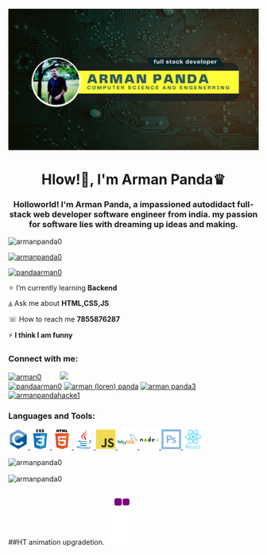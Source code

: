 ![](https://github.com/Armanpanda0/Armanpanda0/blob/main/Green%20and%20Black%20Modern%20Technology%20YouTube%20Channel%20Art.png)
<h1 align="center">Hlow!👋, I'm Arman Panda♛</h1>
<h3 align="center">Holloworld! I'm Arman Panda, a impassioned autodidact full-stack web developer software engineer from india. my passion for software lies with dreaming up ideas and making.</h3>

<p align="left"> <img src="https://komarev.com/ghpvc/?username=armanpanda0&label=Profile%20views&color=0e75b6&style=flat" alt="armanpanda0" /> </p>

<p align="left"> <a href="https://github.com/ryo-ma/github-profile-trophy"><img src="https://github-profile-trophy.vercel.app/?username=armanpanda0" alt="armanpanda0" /></a> </p>

<p align="left"> <a href="https://twitter.com/pandaarman0" target="blank"><img src="https://img.shields.io/twitter/follow/pandaarman0?logo=twitter&style=for-the-badge" alt="pandaarman0" /></a> </p>

 ✧ I’m currently learning **Backend**

 ⏅ Ask me about  **HTML,CSS,JS**

 ☏ How to reach me  **7855876287**

 ⚡ **I think I am funny**

<h3 align="left">Connect with me:</h3>
<img align="right" ali="coding" width="400" src="https://img.etimg.com/thumb/msid-84146083,width-1015,height-761,imgsize-638053,resizemode-8,quality-100/prime/technology-and-startups/booting-up-developer-economy-how-tech-startups-are-helping-coders-build-and-test-software-faster.jpg">
<p align="left">
<a href="https://codepen.io/arman0" target="blank"><img align="center" src="https://raw.githubusercontent.com/rahuldkjain/github-profile-readme-generator/master/src/images/icons/Social/codepen.svg" alt="arman0" height="30" width="40" /></a>
<a href="https://twitter.com/pandaarman0" target="blank"><img align="center" src="https://raw.githubusercontent.com/rahuldkjain/github-profile-readme-generator/master/src/images/icons/Social/twitter.svg" alt="pandaarman0" height="30" width="40" /></a>
<a href="https://linkedin.com/in/arman (loren) panda" target="blank"><img align="center" src="https://raw.githubusercontent.com/rahuldkjain/github-profile-readme-generator/master/src/images/icons/Social/linked-in-alt.svg" alt="arman (loren) panda" height="30" width="40" /></a>
<a href="https://www.youtube.com/c/arman panda3" target="blank"><img align="center" src="https://raw.githubusercontent.com/rahuldkjain/github-profile-readme-generator/master/src/images/icons/Social/youtube.svg" alt="arman panda3" height="30" width="40" /></a>
<a href="https://www.hackerrank.com/armanpandahacke1" target="blank"><img align="center" src="https://raw.githubusercontent.com/rahuldkjain/github-profile-readme-generator/master/src/images/icons/Social/hackerrank.svg" alt="armanpandahacke1" height="30" width="40" /></a>
</p>

<h3 align="left">Languages and Tools:</h3>
<p align="left"> <a href="https://www.cprogramming.com/" target="_blank" rel="noreferrer"> <img src="https://raw.githubusercontent.com/devicons/devicon/master/icons/c/c-original.svg" alt="c" width="40" height="40"/> </a> <a href="https://www.w3schools.com/css/" target="_blank" rel="noreferrer"> <img src="https://raw.githubusercontent.com/devicons/devicon/master/icons/css3/css3-original-wordmark.svg" alt="css3" width="40" height="40"/> </a> <a href="https://www.w3.org/html/" target="_blank" rel="noreferrer"> <img src="https://raw.githubusercontent.com/devicons/devicon/master/icons/html5/html5-original-wordmark.svg" alt="html5" width="40" height="40"/> </a> <a href="https://www.java.com" target="_blank" rel="noreferrer"> <img src="https://raw.githubusercontent.com/devicons/devicon/master/icons/java/java-original.svg" alt="java" width="40" height="40"/> </a> <a href="https://developer.mozilla.org/en-US/docs/Web/JavaScript" target="_blank" rel="noreferrer"> <img src="https://raw.githubusercontent.com/devicons/devicon/master/icons/javascript/javascript-original.svg" alt="javascript" width="40" height="40"/> </a> <a href="https://www.mysql.com/" target="_blank" rel="noreferrer"> <img src="https://raw.githubusercontent.com/devicons/devicon/master/icons/mysql/mysql-original-wordmark.svg" alt="mysql" width="40" height="40"/> </a> <a href="https://nodejs.org" target="_blank" rel="noreferrer"> <img src="https://raw.githubusercontent.com/devicons/devicon/master/icons/nodejs/nodejs-original-wordmark.svg" alt="nodejs" width="40" height="40"/> </a> <a href="https://www.photoshop.com/en" target="_blank" rel="noreferrer"> <img src="https://raw.githubusercontent.com/devicons/devicon/master/icons/photoshop/photoshop-line.svg" alt="photoshop" width="40" height="40"/> </a> <a href="https://reactjs.org/" target="_blank" rel="noreferrer"> <img src="https://raw.githubusercontent.com/devicons/devicon/master/icons/react/react-original-wordmark.svg" alt="react" width="40" height="40"/> </a> </p>

<p><img align="center" src="https://github-readme-stats.vercel.app/api/top-langs?username=armanpanda0&show_icons=true&locale=en&layout=compact" alt="armanpanda0" /></p>

<p><img align="center" src="https://github-readme-streak-stats.herokuapp.com/?user=armanpanda0&" alt="armanpanda0" /></p>

##HT animation upgradetion.
![snake gif](https://github.com/Armanpanda0/Armanpanda0/blob/output/github-contribution-grid-snake.gif)
